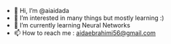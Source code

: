- 👋 Hi, I’m @aiaidada
- 👀 I’m interested in many things but mostly learning :)
- 🌱 I’m currently learning Neural Networks
- 📫 How to reach me : aidaebrahimi56@gmail.com

<!---
aiaidada/aiaidada is a ✨ special ✨ repository because its `README.md` (this file) appears on your GitHub profile.
You can click the Preview link to take a look at your changes.
--->
